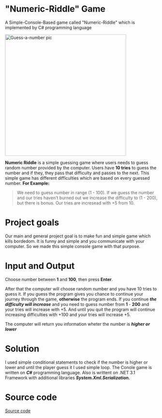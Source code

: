 # "Numeric-Riddle" Game
A Simple-Console-Based game called "Numeric-Riddle" which is implemented by C# programming language

<img alt="Guess-a-number pic" src="https://github.com/rumenvasil3v/Numeric-Riddle/assets/133911957/f709d138-7b16-4bf2-bb6d-94833ae57036" width = "400px">

**Numeric Riddle** is a simple guessing game where users needs to guess random number provided by the computer. Users have  **10 tries** to guess the number and if they, they pass that difficulty and passes to the next. This simple game has different difficulties which are based on every guessed number. **For Example:**
 > We need to guess number in range (1 - 100). If we guess the number and our tries haven't burned out we increase the difficulty to (1 - 200), but there is bonus. Our tries are incresead with +5 from 10.

# Project goals
Our main and general project goal is to make fun and simple game which kills bordedom. It is funny and simple and you communicate with your computer.
So we made this simple console game with that purpose.

# Input and Output
Choose number between **1** and **100**, then press **Enter**.

After that the computer will choose random number and you have 10 tries to guess it. If you guess the program gives you chance to continue your journey through the game, **otherwise** the program ends. If you continue ***the difficulty will increase*** and you need to guess number from **1** - **200** and your tries will increase with +5. And until you quit the program will continue increasing difficulties with +100 and your tries will increase +5.

The computer will return you information wheter the number is ***higher or lower***

# Solution
I used simple conditional statements to check if the number is higher or lower and until the player guess it I used simple loop. The Conole game is written on ***C#*** programming language. Also is writtent on .NET 3.1 Framework with additional libraries ***System.Xml.Serialization.***

# Source code
[Source code](Numeric-Riddle.cs)
